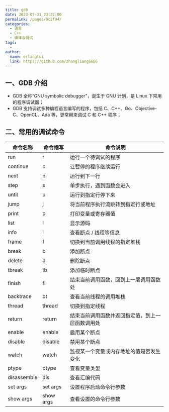 ```yaml
---
title: gdb
date: 2023-07-31 23:37:00
permalink: /pages/9c2f94/
categories:
  - 语言
  - C++
  - 编译与调试
tags:
  - 
author: 
  name: erlangtui
  link: https://github.com/zhangliang6666
---
```


## 一、GDB 介绍
- GDB 全称“GNU symbolic debugger”，诞生于 GNU 计划，是 Linux 下常用的程序调试器；
- GDB 支持调试多种编程语言编写的程序，包括 C、C++、Go、Objective-C、OpenCL、Ada 等，更常用来调试 C 和 C++ 程序；

## 二、常用的调试命令

命令名称|命令缩写|命令说明
|----|----|---|
run	        | r	          |   运行一个待调试的程序
continue    |	c           |	让暂停的程序继续运行
next        |	n           |	运行到下一行
step        |	s           |	单步执行，遇到函数会进入
until       |	u           |	运行到指定行停下来
jump        |	j           |	将当前程序执行流跳转到指定行或地址
print       |	p           |	打印变量或寄存器值
list        |	l           |	显示源码
info        |	i           |	查看断点 / 线程等信息
frame       |	f           |	切换到当前调用线程的指定堆栈
break       |	b           |	添加断点
delete      |	d           |	删除断点
tbreak      | tb          |	添加临时断点
finish      |	fi          |	结束当前调用函数，回到上一层调用函数处
backtrace   |	bt          |	查看当前线程的调用堆栈
thread      |	thread      |	切换到指定线程
return      |	return      |	结束当前调用函数并返回指定值，到上一层函数调用处
enable      |	enable      |   启用某个断点
disable     | disable     |   禁用某个断点
watch       | watch       |   监视某一个变量或内存地址的值是否发生变化
ptype       | ptype       |   查看变量类型
disassemble | dis         |   查看汇编代码
set args    | set args    |   设置程序启动命令行参数
show args   | show args   |   查看设置的命令行参数

